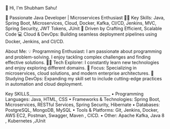 👋 Hi, I'm Shubham Sahu!

🥋 Passionate Java Developer | Microservices Enthusiast
👨‍💻 Key Skills: Java, Spring Boot, Microservices, Cloud, Docker, Kafka, CI/CD, Jenkins, MVC, Spring Security, JWT Tokens, JUnit
🚀 Driven by Crafting Efficient, Scalable Code
💻 Cloud & DevOps: Building seamless deployment pipelines using Docker, Jenkins, and CI/CD.


About Me:
💡 Programming Enthusiast: I am passionate about programming and problem-solving. I enjoy tackling complex challenges and finding effective solutions.
👨‍💻 Tech Explorer: I constantly learn new technologies and enjoy exploring different domains.
🎯 Focus: Specializing in microservices, cloud solutions, and modern enterprise architectures.
📘 Studying DevOps: Expanding my skill set to include cutting-edge practices in automation and cloud deployment.

  Key SKILLS________________________________________
•	Programming Languages: Java, HTML, CSS 
•	Frameworks & Technologies: Spring Boot, Microservices, RESTful Services, Spring Security, Hibernate
•	Databases: PostgreSQL, MongoDB, MySQL 
•	Tools & Platforms: Git, Jenkins, Docker, AWS EC2, Postman, Swagger, Maven , CICD.
•	Other: Apache Kafka, Java 8 , Kubernetes ,JUnit



